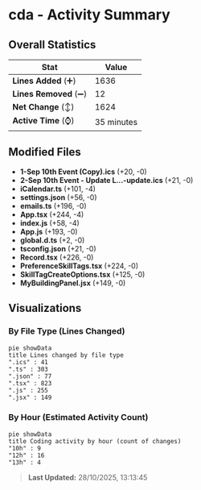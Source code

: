 # cda - Activity Summary 

## Overall Statistics

| Stat                   | Value                                                             |
| ---------------------- | ----------------------------------------------------------------- |
| **Lines Added** (➕)   | 1636                                          |
| **Lines Removed** (➖) | 12                                        |
| **Net Change** (↕)    | 1624                |
| **Active Time** (⌚)   | 35 minutes |


## Modified Files
- **1-Sep 10th Event (Copy).ics** (+20, -0)
- **2-Sep 10th Event - Update L…-update.ics** (+21, -0)
- **iCalendar.ts** (+101, -4)
- **settings.json** (+56, -0)
- **emails.ts** (+196, -0)
- **App.tsx** (+244, -4)
- **index.js** (+58, -4)
- **App.js** (+193, -0)
- **global.d.ts** (+2, -0)
- **tsconfig.json** (+21, -0)
- **Record.tsx** (+226, -0)
- **PreferenceSkillTags.tsx** (+224, -0)
- **SkillTagCreateOptions.tsx** (+125, -0)
- **MyBuildingPanel.jsx** (+149, -0)

## Visualizations

### By File Type (Lines Changed)

```mermaid
pie showData
title Lines changed by file type
".ics" : 41
".ts" : 303
".json" : 77
".tsx" : 823
".js" : 255
".jsx" : 149
```

### By Hour (Estimated Activity Count)

```mermaid
pie showData
title Coding activity by hour (count of changes)
"10h" : 9
"12h" : 16
"13h" : 4
```


> **Last Updated:** 28/10/2025, 13:13:45